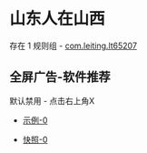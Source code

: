 # 山东人在山西

存在 1 规则组 - [com.leiting.lt65207](/src/apps/com.leiting.lt65207.ts)

## 全屏广告-软件推荐

默认禁用 - 点击右上角X

- [示例-0](https://m.gkd.li/57941037/1fb3d32f-961d-4026-9f02-10da392fca92)

- [快照-0](https://i.gkd.li/import/14107951)
